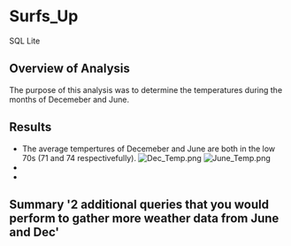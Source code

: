 # Surfs_Up
SQL Lite
## Overview of Analysis
The purpose of this analysis was to determine the temperatures during the months of Decemeber and June.

## Results

* The average tempertures of Decemeber and June are both in the low 70s (71 and 74 respectivefully).
![Dec_Temp.png](path/to/Dec_Temp.png)
![June_Temp.png](path/to/June_Temp.png)
*
*

## Summary '2 additional queries that you would perform to gather more weather data from June and Dec'
